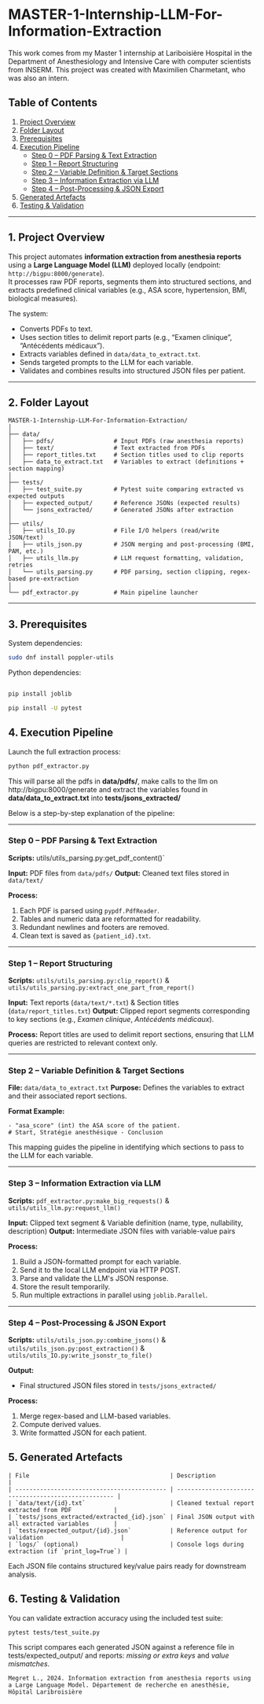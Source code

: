 # MASTER-1-Internship-LLM-For-Information-Extraction


This work comes from my Master 1 internship at Lariboisière Hospital in the Department of Anesthesiology and Intensive Care with computer scientists from INSERM. This project was created with Maximilien Charmetant, who was also an intern.

## Table of Contents
1. [Project Overview](#overview)
2. [Folder Layout](#layout)
3. [Prerequisites](#prereq)
4. [Execution Pipeline](#pipeline)  
   - [Step 0 – PDF Parsing & Text Extraction](#step0)  
   - [Step 1 – Report Structuring](#step1)  
   - [Step 2 – Variable Definition & Target Sections](#step2)  
   - [Step 3 – Information Extraction via LLM](#step3)  
   - [Step 4 – Post-Processing & JSON Export](#step4)  
5. [Generated Artefacts](#artefacts)
6. [Testing & Validation](#tests)

---

<a name="overview"></a>
## 1. Project Overview

This project automates **information extraction from anesthesia reports** using a **Large Language Model (LLM)** deployed locally (endpoint: `http://bigpu:8000/generate`).  
It processes raw PDF reports, segments them into structured sections, and extracts predefined clinical variables (e.g., ASA score, hypertension, BMI, biological measures).  

The system:
- Converts PDFs to text.
- Uses section titles to delimit report parts (e.g., “Examen clinique”, “Antécédents médicaux”).
- Extracts variables defined in `data/data_to_extract.txt`.
- Sends targeted prompts to the LLM for each variable.
- Validates and combines results into structured JSON files per patient.

---

<a name="layout"></a>
## 2. Folder Layout

```
MASTER-1-Internship-LLM-For-Information-Extraction/
│
├── data/
│   ├── pdfs/                 # Input PDFs (raw anesthesia reports)
│   ├── text/                 # Text extracted from PDFs
│   ├── report_titles.txt     # Section titles used to clip reports
│   ├── data_to_extract.txt   # Variables to extract (definitions + section mapping)
│
├── tests/
│   ├── test_suite.py         # Pytest suite comparing extracted vs expected outputs
│   ├── expected_output/      # Reference JSONs (expected results)
│   └── jsons_extracted/      # Generated JSONs after extraction
│
├── utils/
│   ├── utils_IO.py           # File I/O helpers (read/write JSON/text)
│   ├── utils_json.py         # JSON merging and post-processing (BMI, PAM, etc.)
│   ├── utils_llm.py          # LLM request formatting, validation, retries
│   └── utils_parsing.py      # PDF parsing, section clipping, regex-based pre-extraction
│
└── pdf_extractor.py          # Main pipeline launcher
```

---

<a name="prereq"></a>
## 3. Prerequisites

System dependencies:
```bash
sudo dnf install poppler-utils
```


Python dependencies:

```sh

pip install joblib

pip install -U pytest
```

<a name="pipeline"></a>
## 4. Execution Pipeline

Launch the full extraction process:

```sh
python pdf_extractor.py
```

This will parse all the pdfs in **data/pdfs/**, make calls to the llm on http://bigpu:8000/generate and extract the variables found in **data/data_to_extract.txt** into **tests/jsons_extracted/**

Below is a step-by-step explanation of the pipeline:

---

<a name="step0"></a>
### **Step 0 – PDF Parsing & Text Extraction**

**Scripts:** utils/utils_parsing.py:get_pdf_content()`

**Input:** PDF files from `data/pdfs/`
**Output:** Cleaned text files stored in `data/text/`

**Process:**
1. Each PDF is parsed using `pypdf.PdfReader`.
2. Tables and numeric data are reformatted for readability.
3. Redundant newlines and footers are removed.
4. Clean text is saved as `{patient_id}.txt`.

---
<a name="step1"></a>
### **Step 1 – Report Structuring**

**Scripts:** `utils/utils_parsing.py:clip_report()` & `utils/utils_parsing.py:extract_one_part_from_report()`

**Input:** Text reports (`data/text/*.txt`) & Section titles (`data/report_titles.txt`)
**Output:** Clipped report segments corresponding to key sections (e.g., *Examen clinique*, *Antécédents médicaux*).

**Process:** Report titles are used to delimit report sections, ensuring that LLM queries are restricted to relevant context only.

---
<a name="step2"></a>
### **Step 2 – Variable Definition & Target Sections**

**File:** `data/data_to_extract.txt`
**Purpose:** Defines the variables to extract and their associated report sections.

**Format Example:**
```text
- "asa_score" (int) the ASA score of the patient.
# Start, Stratégie anesthésique - Conclusion
```
This mapping guides the pipeline in identifying which sections to pass to the LLM for each variable.

---
<a name="step3"></a>
### **Step 3 – Information Extraction via LLM**

**Scripts:** `pdf_extractor.py:make_big_requests()` & `utils/utils_llm.py:request_llm()`

**Input:** Clipped text segment & Variable definition (name, type, nullability, description)
**Output:** Intermediate JSON files with variable-value pairs

**Process:**
1. Build a JSON-formatted prompt for each variable.
2. Send it to the local LLM endpoint via HTTP POST.
3. Parse and validate the LLM's JSON response.
4. Store the result temporarily.
5. Run multiple extractions in parallel using `joblib.Parallel`.


---
<a name="step4"></a>
### **Step 4 – Post-Processing & JSON Export**

**Scripts:** `utils/utils_json.py:combine_jsons()` & `utils/utils_json.py:post_extraction()` & `utils/utils_IO.py:write_jsonstr_to_file()`

**Output:**

* Final structured JSON files stored in `tests/jsons_extracted/`

**Process:**

1. Merge regex-based and LLM-based variables.
2. Compute derived values.
3. Write formatted JSON for each patient.


<a name="artefacts"></a>
## 5. Generated Artefacts
```
| File                                        | Description                                          |
| ------------------------------------------- | ---------------------------------------------------- |
| `data/text/{id}.txt`                        | Cleaned textual report extracted from PDF            |
| `tests/jsons_extracted/extracted_{id}.json` | Final JSON output with all extracted variables       |
| `tests/expected_output/{id}.json`           | Reference output for validation                      |
| `logs/` (optional)                          | Console logs during extraction (if `print_log=True`) |
```
Each JSON file contains structured key/value pairs ready for downstream analysis.

<a name="tests"></a>
## 6. Testing & Validation

You can validate extraction accuracy using the included test suite:
```
pytest tests/test_suite.py
```
This script compares each generated JSON against a reference file in tests/expected_output/ and reports: *missing or extra keys* and *value mismatches*.


```text
Megret L., 2024. Information extraction from anesthesia reports using a Large Language Model. Département de recherche en anesthésie, Hôpital Laribroisière
```
